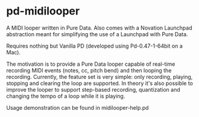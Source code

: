 # pd-midilooper
A MIDI looper written in Pure Data. Also comes with a Novation Launchpad abstraction meant for simplifying the use of a Launchpad with Pure Data.

Requires nothing but Vanilla PD (developed using Pd-0.47-1-64bit on a Mac).

The motivation is to provide a Pure Data looper capable of real-time recording MIDI events (notes, cc, pitch bend) and then looping the recording. Currently, the feature set is very simple: only recording, playing, stopping and clearing the loop are supported. In theory it's also possible to improve the looper to support step-based recording, quantization and changing the tempo of a loop while it is playing.

Usage demonstration can be found in midilooper-help.pd
